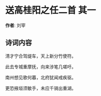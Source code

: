 # 送高桂阳之任二首  其一

**作者**: 刘宰

## 诗词内容

清才宁合驾缇车，天上新分竹使符。

此去专城重摩抚，向来涉笔几嗟吁。

南州想见歌何暮，北府犹闻戒疾驱。

更恐掖垣须敏手，未应千骑出重湖。

